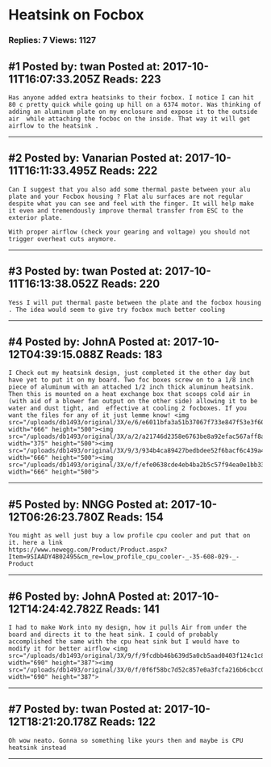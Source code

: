 # Heatsink on Focbox

### Replies: 7 Views: 1127

## \#1 Posted by: twan Posted at: 2017-10-11T16:07:33.205Z Reads: 223

```
Has anyone added extra heatsinks to their focbox. I notice I can hit 80 c pretty quick while going up hill on a 6374 motor. Was thinking of adding an aluminum plate on my enclosure and expose it to the outside air  while attaching the focboc on the inside. That way it will get airflow to the heatsink .
```

---
## \#2 Posted by: Vanarian Posted at: 2017-10-11T16:11:33.495Z Reads: 222

```
Can I suggest that you also add some thermal paste between your alu plate and your Focbox housing ? Flat alu surfaces are not regular despite what you can see and feel with the finger. It will help make it even and tremendously improve thermal transfer from ESC to the exterior plate.

With proper airflow (check your gearing and voltage) you should not trigger overheat cuts anymore.
```

---
## \#3 Posted by: twan Posted at: 2017-10-11T16:13:38.052Z Reads: 220

```
Yess I will put thermal paste between the plate and the focbox housing . The idea would seem to give try focbox much better cooling
```

---
## \#4 Posted by: JohnA Posted at: 2017-10-12T04:39:15.088Z Reads: 183

```
I Check out my heatsink design, just completed it the other day but have yet to put it on my board. Two foc boxes screw on to a 1/8 inch piece of aluminum with an attached 1/2 inch thick aluminum heatsink. Then this is mounted on a heat exchange box that scoops cold air in (with aid of a blower fan output on the other side) allowing it to be water and dust tight, and  effective at cooling 2 focboxes. If you want the files for any of it just lemme know! <img src="/uploads/db1493/original/3X/e/6/e6011bfa3a51b37067f733e847f53e3f60f58a4c.JPG" width="666" height="500"><img src="/uploads/db1493/original/3X/a/2/a21746d2358e6763be8a92efac567aff8a514d0a.JPG" width="375" height="500"><img src="/uploads/db1493/original/3X/9/3/934b4ca89427bedbdee52f6bacf6c439a40474ba.JPG" width="666" height="500"><img src="/uploads/db1493/original/3X/e/f/efe0638cde4eb4ba2b5c57f94ea0e1bb33f71ee4.JPG" width="666" height="500">
```

---
## \#5 Posted by: NNGG Posted at: 2017-10-12T06:26:23.780Z Reads: 154

```
You might as well just buy a low profile cpu cooler and put that on it. here a link 
https://www.newegg.com/Product/Product.aspx?Item=9SIAADY4B02495&cm_re=low_profile_cpu_cooler-_-35-608-029-_-Product
```

---
## \#6 Posted by: JohnA Posted at: 2017-10-12T14:24:42.782Z Reads: 141

```
I had to make Work into my design, how it pulls Air from under the board and directs it to the heat sink. I could of probably accomplished the same with the cpu heat sink but I would have to modify it for better airflow <img src="/uploads/db1493/original/3X/9/f/9fcdbb46b639d5a0cb5aad0403f124c1c8b4abc3.png" width="690" height="387"><img src="/uploads/db1493/original/3X/0/f/0f6f58bc7d52c857e0a3fcfa216b6cbcc08da555.jpg" width="690" height="387">
```

---
## \#7 Posted by: twan Posted at: 2017-10-12T18:21:20.178Z Reads: 122

```
Oh wow neato. Gonna so something like yours then and maybe is CPU heatsink instead
```

---
